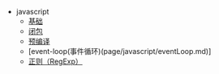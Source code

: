 <!--
 * @Author: 钱巍
 * @Date: 2022-11-25 12:02:17
 * @LastEditTime: 2022-11-25 12:02:17
 * @LastEditors: 钱巍
 * @Description: javascript
 * @FilePath: \auto.javascriptd:\wei.qian\learn\docs\page\javascript\_sidebar.md
 * 没有理想，何必远方。
-->
- javascript
  - [基础](page/javascript/index.md)
  - [闭包](page/javascript/bibao.md)
  - [预编译](page/javascript/预编译.md)
  - [event-loop(事件循环)(page/javascript/eventLoop.md)]
  - [正则（RegExp）](page/javascript/RegExp.md)
